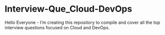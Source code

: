 # Interview-Que_Cloud-DevOps
Hello Everyone - I’m creating this repository to compile and cover all the top interview questions focused on Cloud and DevOps.
